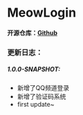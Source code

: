 # MeowLogin

**开源仓库：[Github](https://github.com/MeowLynxSea/MeowLogin)**

### 更新日志：

##### 1.0.0-SNAPSHOT:

* 新增了QQ频道登录
* 新增了验证码系统
* first update~